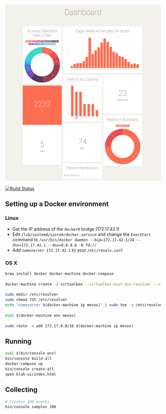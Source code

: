 ![Dashboard](/dashboard.png)

[![Build Status](https://travis-ci.org/dennis84/blah.svg?branch=master)](https://travis-ci.org/dennis84/blah)

## Setting up a Docker environment

### Linux

- Get the IP address of the `docker0` bridge (172.17.42.1)
- Edit `/lib/systemd/system/docker.service` and change the `ExecStart` command to `/usr/bin/docker daemon --bip=172.17.42.1/24 --dns=172.17.42.1 --dns=8.8.8.8 -H fd://`
- Add `nameserver 172.17.42.1` to your `/etc/resolv.conf`

### OS X

```bash
brew install docker docker-machine docker-compose

docker-machine create -d virtualbox --virtualbox-host-dns-resolver --virtualbox-memory 4096 --virtualbox-disk-size 20000 mesos

sudo mkdir /etc/resolver
sudo chmod 755 /etc/resolver
echo "nameserver $(docker-machine ip mesos)" | sudo tee -a /etc/resolver/mesos

eval $(docker-machine env mesos)

sudo route -n add 172.17.0.0/16 $(docker-machine ip mesos)
```

## Running

```bash
eval $(bin/console env)
bin/console build-all
docker-compose up
bin/console create-all
open blah-ui/index.html
```

## Collecting

```bash
# Creates 100 events
bin/console samples 100
```
